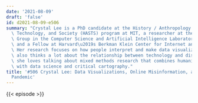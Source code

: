 ```yaml
---
date: '2021-08-09'
draft: 'false'
id: d2021-08-09-e506
summary: "Crystal Lee is a PhD candidate at the History / Anthropology / Science,\
  \ Technology, and Society (HASTS) program at MIT, a researcher at the Visualization\
  \ Group in the Computer Science and Artificial Intelligence Laboratory (CSAIL),\
  \ and a Fellow at Harvard\u2019s Berkman Klein Center for Internet and Society.\
  \ Her research focuses on how people interpret and make data visualizations. She\
  \ also thinks a lot about the relationship between technology and disability, and\
  \ she loves talking about mixed methods research that combines humanistic questions\
  \ with data science and critical cartography."
title: '#506 Crystal Lee: Data Visualizations, Online Misinformation, and the Covid-19
  Pandemic'
---
```

{{< episode >}}
